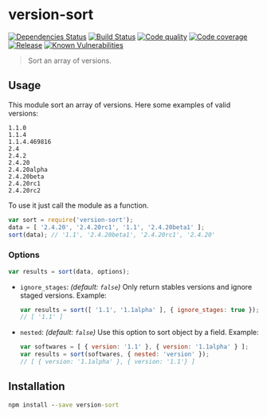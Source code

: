 version-sort
============

[![Dependencies Status][gemnasium-image]][gemnasium-url] [![Build Status][travis-image]][travis-url] [![Code quality][codeclimate-image]][codeclimate-url] [![Code coverage][coveralls-image]][coveralls-url] [![Release][npm-image]][npm-url]
[![Known Vulnerabilities][vulnerabilities-image]][vulnerabilities-url]

> Sort an array of versions.

## Usage

This module sort an array of versions. Here some examples of valid versions:

```
1.1.0
1.1.4
1.1.4.469816
2.4
2.4.2
2.4.20
2.4.20alpha
2.4.20beta
2.4.20rc1
2.4.20rc2
```

To use it just call the module as a function.

```js
var sort = require('version-sort');
data = [ '2.4.20', '2.4.20rc1', '1.1', '2.4.20beta1' ];
sort(data); // '1.1', '2.4.20beta1', '2.4.20rc1', '2.4.20'
```

### Options

```js
var results = sort(data, options);
```

 * `ignore_stages`: *(default: `false`)* Only return stables versions and ignore
   staged versions.
   Example:
   ```js
   var results = sort([ '1.1', '1.1alpha' ], { ignore_stages: true });
   // [ '1.1' ]
   ```

 * `nested`: *(default: `false`)* Use this option to sort object by a field.
   Example:
   ```js
   var softwares = [ { version: '1.1' }, { version: '1.1alpha' } ];
   var results = sort(softwares, { nested: 'version' });
   // [ { version: '1.1alpha' }, { version: '1.1'} ]
   ```

## Installation

```bat
npm install --save version-sort
```


[gemnasium-url]: https://gemnasium.com/quentinrossetti/version-sort
[gemnasium-image]: http://img.shields.io/gemnasium/quentinrossetti/version-sort.svg
[travis-url]: https://travis-ci.org/quentinrossetti/version-sort
[travis-image]: http://img.shields.io/travis/quentinrossetti/version-sort.svg
[codeclimate-url]: https://codeclimate.com/github/quentinrossetti/version-sort
[codeclimate-image]: http://img.shields.io/codeclimate/github/quentinrossetti/version-sort.svg
[coveralls-url]: https://coveralls.io/r/quentinrossetti/version-sort
[coveralls-image]: http://img.shields.io/coveralls/quentinrossetti/version-sort.svg
[npm-url]: https://www.npmjs.org/package/version-sort
[npm-image]: http://img.shields.io/npm/v/version-sort.svg
[vulnerabilities-image]: https://snyk.io/test/github/quentinrossetti/version-sort/badge.svg?targetFile=package.json
[vulnerabilities-url]: https://snyk.io/test/github/quentinrossetti/version-sort?targetFile=package.json

